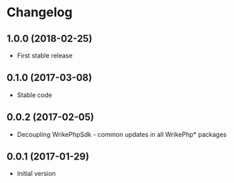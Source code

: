 # Changelog

## 1.0.0 (2018-02-25)
* First stable release 

## 0.1.0 (2017-03-08)
* Stable code 

## 0.0.2 (2017-02-05)
* Decoupling WrikePhpSdk - common updates in all WrikePhp* packages 

## 0.0.1 (2017-01-29)
* Initial version
